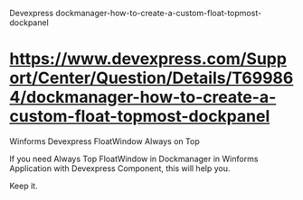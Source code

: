 Devexpress dockmanager-how-to-create-a-custom-float-topmost-dockpanel

# https://www.devexpress.com/Support/Center/Question/Details/T699864/dockmanager-how-to-create-a-custom-float-topmost-dockpanel

Winforms Devexpress FloatWindow Always on Top 


If you need Always Top FloatWindow in Dockmanager in Winforms Application with Devexpress Component, this will help you.

Keep it.
